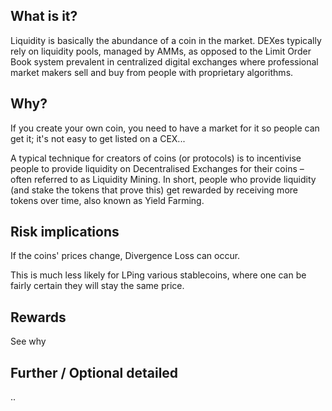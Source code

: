 ## What is it?

Liquidity is basically the abundance of a coin in the market. DEXes typically rely on liquidity pools, managed by AMMs, as opposed to the Limit Order Book system prevalent in centralized digital exchanges where professional market makers sell and buy from people with proprietary algorithms.

## Why?

If you create your own coin, you need to have a market for it so people can get it; it's not easy to get listed on a CEX...

A typical technique for creators of coins (or protocols) is to incentivise people to provide liquidity on Decentralised Exchanges for their coins – often referred to as Liquidity Mining. In short, people who provide liquidity (and stake the tokens that prove this) get rewarded by receiving more tokens over time, also known as Yield Farming.

## Risk implications

If the coins' prices change, Divergence Loss can occur.

This is much less likely for LPing various stablecoins, where one can be fairly certain they will stay the same price.

## Rewards

See why

## Further / Optional detailed

..
